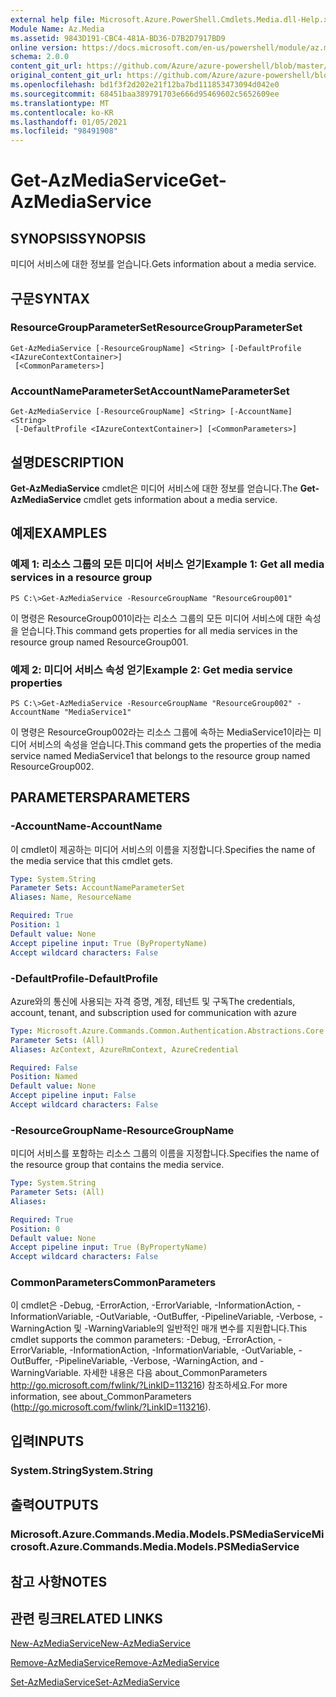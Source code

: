 ```yaml
---
external help file: Microsoft.Azure.PowerShell.Cmdlets.Media.dll-Help.xml
Module Name: Az.Media
ms.assetid: 9843D191-CBC4-481A-BD36-D7B2D7917BD9
online version: https://docs.microsoft.com/en-us/powershell/module/az.media/get-azmediaservice
schema: 2.0.0
content_git_url: https://github.com/Azure/azure-powershell/blob/master/src/Media/Media/help/Get-AzMediaService.md
original_content_git_url: https://github.com/Azure/azure-powershell/blob/master/src/Media/Media/help/Get-AzMediaService.md
ms.openlocfilehash: bd1f3f2d202e21f12ba7bd111853473094d042e0
ms.sourcegitcommit: 68451baa389791703e666d95469602c5652609ee
ms.translationtype: MT
ms.contentlocale: ko-KR
ms.lasthandoff: 01/05/2021
ms.locfileid: "98491908"
---
```

# <span data-ttu-id="02482-101">Get-AzMediaService</span><span class="sxs-lookup"><span data-stu-id="02482-101">Get-AzMediaService</span></span>

## <span data-ttu-id="02482-102">SYNOPSIS</span><span class="sxs-lookup"><span data-stu-id="02482-102">SYNOPSIS</span></span>
<span data-ttu-id="02482-103">미디어 서비스에 대한 정보를 얻습니다.</span><span class="sxs-lookup"><span data-stu-id="02482-103">Gets information about a media service.</span></span>

## <span data-ttu-id="02482-104">구문</span><span class="sxs-lookup"><span data-stu-id="02482-104">SYNTAX</span></span>

### <span data-ttu-id="02482-105">ResourceGroupParameterSet</span><span class="sxs-lookup"><span data-stu-id="02482-105">ResourceGroupParameterSet</span></span>
```
Get-AzMediaService [-ResourceGroupName] <String> [-DefaultProfile <IAzureContextContainer>]
 [<CommonParameters>]
```

### <span data-ttu-id="02482-106">AccountNameParameterSet</span><span class="sxs-lookup"><span data-stu-id="02482-106">AccountNameParameterSet</span></span>
```
Get-AzMediaService [-ResourceGroupName] <String> [-AccountName] <String>
 [-DefaultProfile <IAzureContextContainer>] [<CommonParameters>]
```

## <span data-ttu-id="02482-107">설명</span><span class="sxs-lookup"><span data-stu-id="02482-107">DESCRIPTION</span></span>
<span data-ttu-id="02482-108">**Get-AzMediaService** cmdlet은 미디어 서비스에 대한 정보를 얻습니다.</span><span class="sxs-lookup"><span data-stu-id="02482-108">The **Get-AzMediaService** cmdlet gets information about a media service.</span></span>

## <span data-ttu-id="02482-109">예제</span><span class="sxs-lookup"><span data-stu-id="02482-109">EXAMPLES</span></span>

### <span data-ttu-id="02482-110">예제 1: 리소스 그룹의 모든 미디어 서비스 얻기</span><span class="sxs-lookup"><span data-stu-id="02482-110">Example 1: Get all media services in a resource group</span></span>
```
PS C:\>Get-AzMediaService -ResourceGroupName "ResourceGroup001"
```

<span data-ttu-id="02482-111">이 명령은 ResourceGroup001이라는 리소스 그룹의 모든 미디어 서비스에 대한 속성을 얻습니다.</span><span class="sxs-lookup"><span data-stu-id="02482-111">This command gets properties for all media services in the resource group named ResourceGroup001.</span></span>

### <span data-ttu-id="02482-112">예제 2: 미디어 서비스 속성 얻기</span><span class="sxs-lookup"><span data-stu-id="02482-112">Example 2: Get media service properties</span></span>
```
PS C:\>Get-AzMediaService -ResourceGroupName "ResourceGroup002" -AccountName "MediaService1"
```

<span data-ttu-id="02482-113">이 명령은 ResourceGroup002라는 리소스 그룹에 속하는 MediaService1이라는 미디어 서비스의 속성을 얻습니다.</span><span class="sxs-lookup"><span data-stu-id="02482-113">This command gets the properties of the media service named MediaService1 that belongs to the resource group named ResourceGroup002.</span></span>

## <span data-ttu-id="02482-114">PARAMETERS</span><span class="sxs-lookup"><span data-stu-id="02482-114">PARAMETERS</span></span>

### <span data-ttu-id="02482-115">-AccountName</span><span class="sxs-lookup"><span data-stu-id="02482-115">-AccountName</span></span>
<span data-ttu-id="02482-116">이 cmdlet이 제공하는 미디어 서비스의 이름을 지정합니다.</span><span class="sxs-lookup"><span data-stu-id="02482-116">Specifies the name of the media service that this cmdlet gets.</span></span>

```yaml
Type: System.String
Parameter Sets: AccountNameParameterSet
Aliases: Name, ResourceName

Required: True
Position: 1
Default value: None
Accept pipeline input: True (ByPropertyName)
Accept wildcard characters: False
```

### <span data-ttu-id="02482-117">-DefaultProfile</span><span class="sxs-lookup"><span data-stu-id="02482-117">-DefaultProfile</span></span>
<span data-ttu-id="02482-118">Azure와의 통신에 사용되는 자격 증명, 계정, 테넌트 및 구독</span><span class="sxs-lookup"><span data-stu-id="02482-118">The credentials, account, tenant, and subscription used for communication with azure</span></span>

```yaml
Type: Microsoft.Azure.Commands.Common.Authentication.Abstractions.Core.IAzureContextContainer
Parameter Sets: (All)
Aliases: AzContext, AzureRmContext, AzureCredential

Required: False
Position: Named
Default value: None
Accept pipeline input: False
Accept wildcard characters: False
```

### <span data-ttu-id="02482-119">-ResourceGroupName</span><span class="sxs-lookup"><span data-stu-id="02482-119">-ResourceGroupName</span></span>
<span data-ttu-id="02482-120">미디어 서비스를 포함하는 리소스 그룹의 이름을 지정합니다.</span><span class="sxs-lookup"><span data-stu-id="02482-120">Specifies the name of the resource group that contains the media service.</span></span>

```yaml
Type: System.String
Parameter Sets: (All)
Aliases:

Required: True
Position: 0
Default value: None
Accept pipeline input: True (ByPropertyName)
Accept wildcard characters: False
```

### <span data-ttu-id="02482-121">CommonParameters</span><span class="sxs-lookup"><span data-stu-id="02482-121">CommonParameters</span></span>
<span data-ttu-id="02482-122">이 cmdlet은 -Debug, -ErrorAction, -ErrorVariable, -InformationAction, -InformationVariable, -OutVariable, -OutBuffer, -PipelineVariable, -Verbose, -WarningAction 및 -WarningVariable의 일반적인 매개 변수를 지원합니다.</span><span class="sxs-lookup"><span data-stu-id="02482-122">This cmdlet supports the common parameters: -Debug, -ErrorAction, -ErrorVariable, -InformationAction, -InformationVariable, -OutVariable, -OutBuffer, -PipelineVariable, -Verbose, -WarningAction, and -WarningVariable.</span></span> <span data-ttu-id="02482-123">자세한 내용은 다음 about_CommonParameters http://go.microsoft.com/fwlink/?LinkID=113216) 참조하세요.</span><span class="sxs-lookup"><span data-stu-id="02482-123">For more information, see about_CommonParameters (http://go.microsoft.com/fwlink/?LinkID=113216).</span></span>

## <span data-ttu-id="02482-124">입력</span><span class="sxs-lookup"><span data-stu-id="02482-124">INPUTS</span></span>

### <span data-ttu-id="02482-125">System.String</span><span class="sxs-lookup"><span data-stu-id="02482-125">System.String</span></span>

## <span data-ttu-id="02482-126">출력</span><span class="sxs-lookup"><span data-stu-id="02482-126">OUTPUTS</span></span>

### <span data-ttu-id="02482-127">Microsoft.Azure.Commands.Media.Models.PSMediaService</span><span class="sxs-lookup"><span data-stu-id="02482-127">Microsoft.Azure.Commands.Media.Models.PSMediaService</span></span>

## <span data-ttu-id="02482-128">참고 사항</span><span class="sxs-lookup"><span data-stu-id="02482-128">NOTES</span></span>

## <span data-ttu-id="02482-129">관련 링크</span><span class="sxs-lookup"><span data-stu-id="02482-129">RELATED LINKS</span></span>

[<span data-ttu-id="02482-130">New-AzMediaService</span><span class="sxs-lookup"><span data-stu-id="02482-130">New-AzMediaService</span></span>](./New-AzMediaService.md)

[<span data-ttu-id="02482-131">Remove-AzMediaService</span><span class="sxs-lookup"><span data-stu-id="02482-131">Remove-AzMediaService</span></span>](./Remove-AzMediaService.md)

[<span data-ttu-id="02482-132">Set-AzMediaService</span><span class="sxs-lookup"><span data-stu-id="02482-132">Set-AzMediaService</span></span>](./Set-AzMediaService.md)


